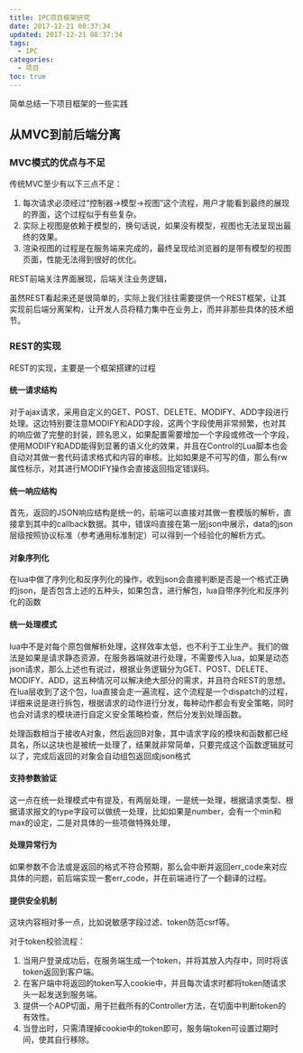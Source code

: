 ```yaml
---
title: IPC项目框架研究
date: 2017-12-21 08:37:34
updated: 2017-12-21 08:37:34
tags:
  - IPC
categories:
  - 项目
toc: true
---
```

简单总结一下项目框架的一些实践

<!-- more -->

## 从MVC到前后端分离

### MVC模式的优点与不足

传统MVC至少有以下三点不足：

1. 每次请求必须经过“控制器->模型->视图”这个流程，用户才能看到最终的展现的界面，这个过程似乎有些复杂。
2. 实际上视图是依赖于模型的，换句话说，如果没有模型，视图也无法呈现出最终的效果。
3. 渲染视图的过程是在服务端来完成的，最终呈现给浏览器的是带有模型的视图页面，性能无法得到很好的优化。

REST前端关注界面展现，后端关注业务逻辑，

虽然REST看起来还是很简单的，实际上我们往往需要提供一个REST框架，让其实现前后端分离架构，让开发人员将精力集中在业务上，而并非那些具体的技术细节。

### REST的实现

REST的实现，主要是一个框架搭建的过程

#### 统一请求结构

对于ajax请求，采用自定义的GET、POST、DELETE、MODIFY、ADD字段进行处理。这边特别要注意MODIFY和ADD字段，这两个字段使用非常频繁，也对其的响应做了完整的封装，顾名思义，如果配置需要增加一个字段或修改一个字段，使用MODIFY和ADD能得到显著的语义化的效果，并且在Control的Lua脚本也会自动对其做一套代码请求格式和内容的审核。比如如果是不可写的值，那么有rw属性标示，对其进行MODIFY操作会直接返回指定错误码。

#### 统一响应结构

首先，返回的JSON响应结构是统一的，前端可以直接对其做一套模版的解析，直接拿到其中的callback数据。其中，错误吗直接在第一层json中展示，data的json层级按照协议标准（参考通用标准制定）可以得到一个经验化的解析方式。

#### 对象序列化

在lua中做了序列化和反序列化的操作，收到json会直接判断是否是一个格式正确的json，是否包含上述的五种头，如果包含，进行解包，lua自带序列化和反序列化的函数

#### 统一处理模式

lua中不是对每个原包做解析处理，这样效率太低，也不利于工业生产。我们的做法是如果是请求静态资源，在服务器端就进行处理，不需要传入lua，如果是动态json请求，那么上述也有说过，根据业务逻辑分为GET、POST、DELETE、MODIFY、ADD，这五种情况可以解决绝大部分的需求，并且符合REST的思想。在lua层收到了这个包，lua直接会走一遍流程，这个流程是一个dispatch的过程，详细来说是进行拆包，根据请求的动作进行分发，每种动作都会有安全策略，同时也会对请求的模块进行自定义安全策略检查，然后分发到处理函数。

处理函数相当于接收A对象，然后返回B对象，其中请求字段的模块和函数都已经具名，所以这块也是被统一处理了，结果就非常简单，只要完成这个函数逻辑就可以了，完成后返回的对象会自动组包返回成json格式

#### 支持参数验证

这一点在统一处理模式中有提及，有两层处理，一是统一处理，根据请求类型、根据请求报文的type字段可以做统一处理，比如如果是number，会有一个min和max的设定，二是对具体的一些项做特殊处理，

#### 处理异常行为

如果参数不合法或是返回的格式不符合预期，那么会中断并返回err_code来对应具体的问题，前后端实现一套err_code，并在前端进行了一个翻译的过程。

#### 提供安全机制

这块内容相对多一点，比如说敏感字段过滤、token防范csrf等。

对于token校验流程：

1. 当用户登录成功后，在服务端生成一个token，并将其放入内存中，同时将该token返回到客户端。
2. 在客户端中将返回的token写入cookie中，并且每次请求时都将token随请求头一起发送到服务端。
3. 提供一个AOP切面，用于拦截所有的Controller方法，在切面中判断token的有效性。
4. 当登出时，只需清理掉cookie中的token即可，服务端token可设置过期时间，使其自行移除。